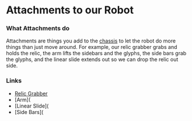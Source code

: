 # Attachments to our Robot

### What Attachments do

Attachments are things you add to the [chassis](https://ftccats.github.io/Chassis) to let the robot do more things than just move around.
For example, our relic grabber grabs and holds the relic, the arm lifts the sidebars and the glyphs, the side bars grab the glyphs, and the linear slide extends out so we can drop the relic out side.

### Links
* [Relic Grabber](https://ftccats.github.io/RelicGrabber)
* [Arm](
* [Linear Slide](
* [Side Bars](
